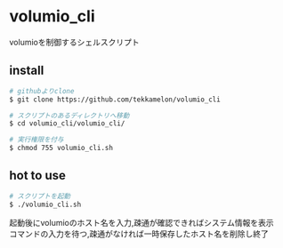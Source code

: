 # volumio_cli
volumioを制御するシェルスクリプト

## install

```sh
# githubよりclone
$ git clone https://github.com/tekkamelon/volumio_cli

# スクリプトのあるディレクトリへ移動
$ cd volumio_cli/volumio_cli/

# 実行権限を付与
$ chmod 755 volumio_cli.sh
```

## hot to use

```sh
# スクリプトを起動
$ ./volumio_cli.sh
```

起動後にvolumioのホスト名を入力,疎通が確認できればシステム情報を表示  
コマンドの入力を待つ,疎通がなければ一時保存したホスト名を削除し終了

